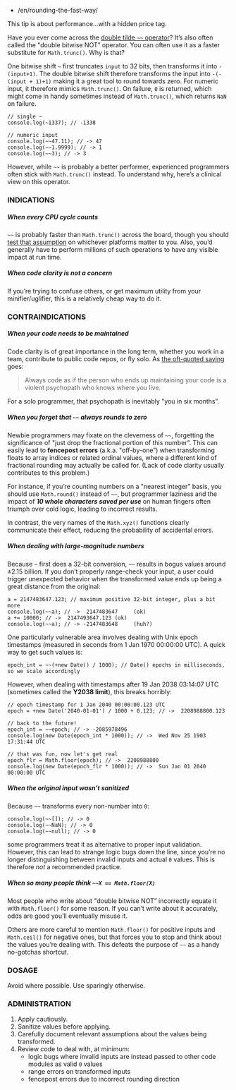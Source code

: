 -   /en/rounding-the-fast-way/

This tip is about performance…with a hidden price tag.

Have you ever come across the [double tilde `~~` operator](http://stackoverflow.com/questions/5971645/what-is-the-double-tilde-operator-in-javascript)? It’s also often called the "double bitwise NOT” operator. You can often use it as a faster substitute for `Math.trunc()`. Why is that?

One bitwise shift `~` first truncates `input` to 32 bits, then transforms it into `-(input+1)`. The double bitwise shift therefore transforms the input into `-(-(input + 1)+1)` making it a great tool to round towards zero. For numeric input, it therefore mimics `Math.trunc()`. On failure, `0` is returned, which might come in handy sometimes instead of `Math.trunc()`, which returns `NaN` on failure.

    // single ~
    console.log(~1337); // -1338

    // numeric input
    console.log(~~47.11); // -> 47
    console.log(~~1.9999); // -> 1
    console.log(~~3); // -> 3

However, while `~~` is probably a better performer, experienced programmers often stick with `Math.trunc()` instead. To understand why, here’s a clinical view on this operator.

### INDICATIONS

##### When every CPU cycle counts

`~~` is probably faster than `Math.trunc()` across the board, though you should [test that assumption](https://jsperf.com/jsfvsbitnot/10) on whichever platforms matter to you. Also, you’d generally have to perform millions of such operations to have any visible impact at run time.

##### When code clarity is not a concern

If you’re trying to confuse others, or get maximum utility from your minifier/uglifier, this is a relatively cheap way to do it.

### CONTRAINDICATIONS

##### When your code needs to be maintained

Code clarity is of great importance in the long term, whether you work in a team, contribute to public code repos, or fly solo. As [the oft-quoted saying](http://c2.com/cgi/wiki?CodeForTheMaintainer) goes:

> Always code as if the person who ends up maintaining your code is a violent psychopath who knows where you live.

For a solo programmer, that psychopath is inevitably "you in six months”.

##### When you forget that `~~` always rounds to zero

Newbie programmers may fixate on the cleverness of `~~`, forgetting the significance of "just drop the fractional portion of this number”. This can easily lead to **fencepost errors** (a.k.a. "off-by-one”) when transforming floats to array indices or related ordinal values, where a different kind of fractional rounding may actually be called for. (Lack of code clarity usually contributes to this problem.)

For instance, if you’re counting numbers on a "nearest integer” basis, you should use `Math.round()` instead of `~~`, but programmer laziness and the impact of ***10 whole characters saved per use*** on human fingers often triumph over cold logic, leading to incorrect results.

In contrast, the very names of the `Math.xyz()` functions clearly communicate their effect, reducing the probability of accidental errors.

##### When dealing with large-magnitude numbers

Because `~` first does a 32-bit conversion, `~~` results in bogus values around ±2.15 billion. If you don’t properly range-check your input, a user could trigger unexpected behavior when the transformed value ends up being a great distance from the original:

    a = 2147483647.123; // maximum positive 32-bit integer, plus a bit more
    console.log(~~a); // ->  2147483647     (ok)
    a += 10000; // ->  2147493647.123 (ok)
    console.log(~~a); // -> -2147483648     (huh?)

One particularly vulnerable area involves dealing with Unix epoch timestamps (measured in seconds from 1 Jan 1970 00:00:00 UTC). A quick way to get such values is:

    epoch_int = ~~(+new Date() / 1000); // Date() epochs in milliseconds, so we scale accordingly

However, when dealing with timestamps after 19 Jan 2038 03:14:07 UTC (sometimes called the **Y2038 limit**), this breaks horribly:

    // epoch timestamp for 1 Jan 2040 00:00:00.123 UTC
    epoch = +new Date('2040-01-01') / 1000 + 0.123; // ->  2208988800.123

    // back to the future!
    epoch_int = ~~epoch; // -> -2085978496
    console.log(new Date(epoch_int * 1000)); // ->  Wed Nov 25 1903 17:31:44 UTC

    // that was fun, now let's get real
    epoch_flr = Math.floor(epoch); // ->  2208988800
    console.log(new Date(epoch_flr * 1000)); // ->  Sun Jan 01 2040 00:00:00 UTC

##### When the original input wasn’t sanitized

Because `~~` transforms every non-number into `0`:

    console.log(~~[]); // -> 0
    console.log(~~NaN); // -> 0
    console.log(~~null); // -> 0

some programmers treat it as alternative to proper input validation. However, this can lead to strange logic bugs down the line, since you’re no longer distinguishing between invalid inputs and actual `0` values. This is therefore *not* a recommended practice.

##### When so many people think `~~X == Math.floor(X)`

Most people who write about "double bitwise NOT” incorrectly equate it with `Math.floor()` for some reason. If you can’t write about it accurately, odds are good you’ll eventually misuse it.

Others are more careful to mention `Math.floor()` for positive inputs and `Math.ceil()` for negative ones, but that forces you to stop and think about the values you’re dealing with. This defeats the purpose of `~~` as a handy no-gotchas shortcut.

### DOSAGE

Avoid where possible. Use sparingly otherwise.

### ADMINISTRATION

1.  Apply cautiously.
2.  Sanitize values before applying.
3.  Carefully document relevant assumptions about the values being transformed.
4.  Review code to deal with, at minimum:
    -   logic bugs where invalid inputs are instead passed to other code modules as valid `0` values
    -   range errors on transformed inputs
    -   fencepost errors due to incorrect rounding direction
